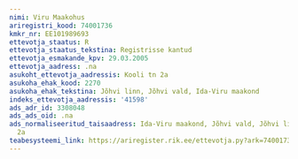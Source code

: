 ```yaml
---
nimi: Viru Maakohus
ariregistri_kood: 74001736
kmkr_nr: EE101989693
ettevotja_staatus: R
ettevotja_staatus_tekstina: Registrisse kantud
ettevotja_esmakande_kpv: 29.03.2005
ettevotja_aadress: .na
asukoht_ettevotja_aadressis: Kooli tn 2a
asukoha_ehak_kood: 2270
asukoha_ehak_tekstina: Jõhvi linn, Jõhvi vald, Ida-Viru maakond
indeks_ettevotja_aadressis: '41598'
ads_adr_id: 3308048
ads_ads_oid: .na
ads_normaliseeritud_taisaadress: Ida-Viru maakond, Jõhvi vald, Jõhvi linn, Kooli tn
  2a
teabesysteemi_link: https://ariregister.rik.ee/ettevotja.py?ark=74001736&ref=rekvisiidid
---
```

